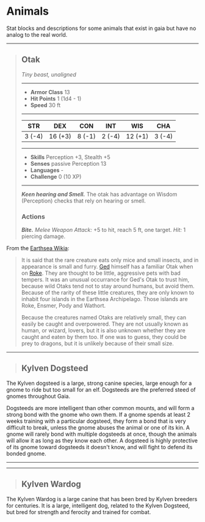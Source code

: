 # Animals

Stat blocks and descriptions for some animals that exist in gaia but have no analog to the real world.

___
> ## Otak
>*Tiny beast, unaligned*
> ___
> - **Armor Class** 13
> - **Hit Points** 1 (1d4 - 1)
> - **Speed** 30 ft
>___
>|STR|DEX|CON|INT|WIS|CHA|
>|:---:|:---:|:---:|:---:|:---:|:---:|
>|3 (-4)|16 (+3)|8 (-1)|2 (-4)|12 (+1)|3 (-4)|
>___
> - **Skills** Perception +3, Stealth +5
> - **Senses** passive Perception 13
> - **Languages** -
> - **Challenge** 0 (10 XP)
> ___
> ***Keen hearing and Smell.*** The otak has advantage on Wisdom (Perception) checks that rely on hearing or smell.
>
> ### Actions
> ***Bite.*** *Melee Weapon Attack:* +5 to hit, reach 5 ft, one target. *Hit:* 1 piercing damage.

From the [Earthsea Wikia](http://earthsea.wikia.com/wiki/Otak):

> It is said that the rare creature eats only mice and small insects, and in appearance is small and furry. [Ged](http://earthsea.wikia.com/wiki/Ged) himself has a familiar Otak when on [Roke](http://earthsea.wikia.com/wiki/Roke). They are thought to be little, aggressive pets with bad tempers. It was an unusual occurrance for Ged's Otak to trust him, because wild Otaks tend not to stay around humans, but avoid them. Because of the rarity of these little creatures, they are only known to inhabit four islands in the Earthsea Archipelago. Those islands are Roke, Ensmer, Pody and Wathort.
>
> Because the creatures named Otaks are relatively small, they can easily be caught and overpowered. They are not usually known as human, or wizard, lovers, but it is also unknown whether they are caught and eaten by them too. If one was to guess, they could be prey to dragons, but it is unlikely because of their small size.

---

> ## Kylven Dogsteed

The Kylven dogsteed is a large, strong canine species, large enough for a gnome to ride but too small for an elf.  Dogsteeds are the preferred steed of gnomes throughout Gaia.

Dogsteeds are more intelligent than other common mounts, and will form a strong bond with the gnome who own them.  If a gnome spends at least 2 weeks training with a particular dogsteed, they form a bond that is very difficult to break, unless the gnome abuses the animal or one of its kin.  A gnome will rarely bond with multiple dogsteeds at once, though the animals will allow it as long as they know each other.  A dogsteed is highly protective of its gnome toward dogsteeds it doesn't know, and will fight to defend its bonded gnome.

---

___
> ## Kylven Wardog


The Kylven Wardog is a large canine that has been bred by Kylven breeders for centuries.  It is a large, intelligent dog, related to the Kylven Dogsteed, but bred for strength and ferocity and trained for combat.

